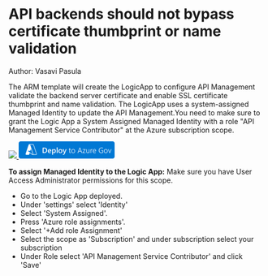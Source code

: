 # API backends should not bypass certificate thumbprint or name validation 
Author: Vasavi Pasula

The ARM template will create the LogicApp to configure API Management validate the backend server certificate and enable SSL certificate thumbprint and name validation.
The LogicApp uses a system-assigned Managed Identity to update the API Management.You need to make sure to grant the Logic App a System Assigned Managed Identity with a role "API Management Service Contributor" at the Azure subscription scope.

<a href="https://portal.azure.com/#create/Microsoft.Template/uri/https%3A%2F%2Fraw.githubusercontent.com%2FAzure%2FAzure-Security-Center%2Fmaster%2FWorkflow%2520automation%2FAssign-MDCRecommendationsbyAzureActivity%2Fazuredeploy.json" target="_blank">
    <img src="https://aka.ms/deploytoazurebutton"/>
</a>
<a href="https://portal.azure.us/#create/Microsoft.Template/uri/https%3A%2F%2Fraw.githubusercontent.com%2FAzure%2FAzure-Security-Center%2Fmaster%2FWorkflow%2520automation%2FAssign-MDCRecommendationsbyAzureActivity%2Fazuredeploy.json" target="_blank">
<img src="https://raw.githubusercontent.com/Azure/azure-quickstart-templates/master/1-CONTRIBUTION-GUIDE/images/deploytoazuregov.png"/>
</a>

**To assign Managed Identity to the Logic App:**
Make sure you have User Access Administrator permissions for this scope.
- Go to the Logic App deployed.
- Under 'settings' select 'Identity' 
- Select 'System Assigned'.
- Press 'Azure role assignments'.
- Select '+Add role Assignment'
- Select the scope as 'Subscription' and under subscription select your subscription
- Under Role select 'API Management Service Contributor' and click 'Save'
